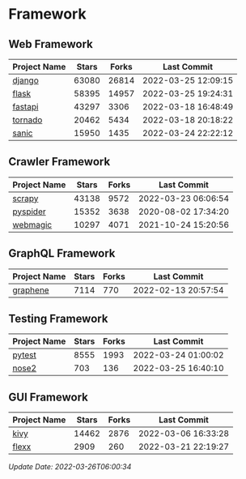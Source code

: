 # Framework

## Web Framework
| Project Name | Stars | Forks | Last Commit |
| ------------ | ----- | ----- | ----------- |
| [django](https://github.com/django/django) | 63080 | 26814 | 2022-03-25 12:09:15 |
| [flask](https://github.com/pallets/flask) | 58395 | 14957 | 2022-03-25 19:24:31 |
| [fastapi](https://github.com/tiangolo/fastapi) | 43297 | 3306 | 2022-03-18 16:48:49 |
| [tornado](https://github.com/tornadoweb/tornado) | 20462 | 5434 | 2022-03-18 20:18:22 |
| [sanic](https://github.com/sanic-org/sanic) | 15950 | 1435 | 2022-03-24 22:22:12 |

## Crawler Framework
| Project Name | Stars | Forks | Last Commit |
| ------------ | ----- | ----- | ----------- |
| [scrapy](https://github.com/scrapy/scrapy) | 43138 | 9572 | 2022-03-23 06:06:54 |
| [pyspider](https://github.com/binux/pyspider) | 15352 | 3638 | 2020-08-02 17:34:20 |
| [webmagic](https://github.com/code4craft/webmagic) | 10297 | 4071 | 2021-10-24 15:20:56 |

## GraphQL Framework
| Project Name | Stars | Forks | Last Commit |
| ------------ | ----- | ----- | ----------- |
| [graphene](https://github.com/graphql-python/graphene) | 7114 | 770 | 2022-02-13 20:57:54 |

## Testing Framework
| Project Name | Stars | Forks | Last Commit |
| ------------ | ----- | ----- | ----------- |
| [pytest](https://github.com/pytest-dev/pytest) | 8555 | 1993 | 2022-03-24 01:00:02 |
| [nose2](https://github.com/nose-devs/nose2) | 703 | 136 | 2022-03-25 16:40:10 |

## GUI Framework
| Project Name | Stars | Forks | Last Commit |
| ------------ | ----- | ----- | ----------- |
| [kivy](https://github.com/kivy/kivy) | 14462 | 2876 | 2022-03-06 16:33:28 |
| [flexx](https://github.com/flexxui/flexx) | 2909 | 260 | 2022-03-21 22:19:27 |

*Update Date: 2022-03-26T06:00:34*